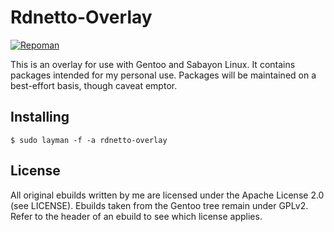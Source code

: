 # Rdnetto-Overlay

[![Repoman](https://travis-ci.org/rdnetto/rdnetto-overlay.svg?branch=master)](https://travis-ci.org/rdnetto/rdnetto-overlay)

This is an overlay for use with Gentoo and Sabayon Linux. It contains packages intended for my personal use. Packages will be maintained on a best-effort basis, though caveat emptor.

## Installing

    $ sudo layman -f -a rdnetto-overlay

## License
All original ebuilds written by me are licensed under the Apache License 2.0 (see LICENSE). Ebuilds taken from the Gentoo tree remain under GPLv2. Refer to the header of an ebuild to see which license applies.
